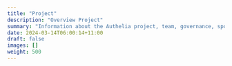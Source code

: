 ```yaml
---
title: "Project"
description: "Overview Project"
summary: "Information about the Authelia project, team, governance, sponsors, and policies"
date: 2024-03-14T06:00:14+11:00
draft: false
images: []
weight: 500
---
```

